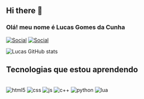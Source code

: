 ## Hi there 👋

### Olá! meu nome é Lucas Gomes da Cunha 

[![Social](https://img.shields.io/badge/LinkedIn-0077B5?style=for-the-badge&logo=linkedin&logoColor=white)](https://www.linkedin.com/in/lucas-gomes-da-cunha-780825270/)
[![Social](https://img.shields.io/badge/Instagram-E4405F?style=for-the-badge&logo=instagram&logoColor=white)](https://www.instagram.com/lucas_g.c/profilecard/?igsh=MTF4YmtmNTkzNjI2MA%3D%3D)

![Lucas GitHub stats](https://github-readme-stats.vercel.app/api?username=LucasgcTi&show_icons=true&theme=dracula)

## Tecnologias que estou aprendendo

<div style="display: inline_block"><br/>
    <img alin="center" alt="html5" src="https://img.shields.io/badge/HTML5-E34F26?style=for-the-badge&logo=html5&logoColor=whit">
    <img alin="center" alt="css" src="https://img.shields.io/badge/CSS3-1572B6?style=for-the-badge&logo=css3&logoColor=white">
    <img alin="center" alt="js" src="https://img.shields.io/badge/JavaScript-F7DF1E?style=for-the-badge&logo=javascript&logoColor=black">
    <img alin="center" alt="c++" src="https://img.shields.io/badge/C%2B%2B-00599C?style=for-the-badge&logo=c%2B%2B&logoColor=white">
    <img alin="center" alt="python" src="https://img.shields.io/badge/Python-14354C?style=for-the-badge&logo=python&logoColor=white">
    <img alin="center" alt="lua" src="https://img.shields.io/badge/Lua-2C2D72?style=for-the-badge&logo=lua&logoColor=white">
</div>
